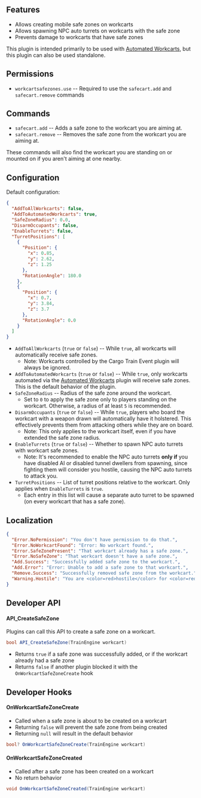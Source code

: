 ## Features

- Allows creating mobile safe zones on workcarts
- Allows spawning NPC auto turrets on workcarts with the safe zone
- Prevents damage to workcarts that have safe zones

This plugin is intended primarily to be used with [Automated Workcarts](https://umod.org/plugins/workcart-safe-zones), but this plugin can also be used standalone.

## Permissions

- `workcartsafezones.use` -- Required to use the `safecart.add` and `safecart.remove` commands

## Commands

- `safecart.add` -- Adds a safe zone to the workcart you are aiming at.
- `safecart.remove` -- Removes the safe zone from the workcart you are aiming at.

These commands will also find the workcart you are standing on or mounted on if you aren't aiming at one nearby.

## Configuration

Default configuration:

```json
{
  "AddToAllWorkcarts": false,
  "AddToAutomatedWorkcarts": true,
  "SafeZoneRadius": 0.0,
  "DisarmOccupants": false,
  "EnableTurrets": false,
  "TurretPositions": [
    {
      "Position": {
        "x": 0.85,
        "y": 2.62,
        "z": 1.25
      },
      "RotationAngle": 180.0
    },
    {
      "Position": {
        "x": 0.7,
        "y": 3.84,
        "z": 3.7
      },
      "RotationAngle": 0.0
    }
  ]
}
```

- `AddToAllWorkcarts` (`true` or `false`) -- While `true`, all workcarts will automatically receive safe zones.
  - Note: Workcarts controlled by the Cargo Train Event plugin will always be ignored.
- `AddToAutomatedWorkcarts` (`true` or `false`) -- While `true`, only workcarts automated via the [Automated Workcarts](https://umod.org/plugins/automated-workcarts) plugin will receive safe zones. This is the default behavior of the plugin.
- `SafeZoneRadius` -- Radius of the safe zone around the workcart.
  - Set to `0` to apply the safe zone only to players standing on the workcart. Otherwise, a radius of at least `5` is recommended.
- `DisarmOccupants` (`true` or `false`) -- While `true`, players who board the workcart with a weapon drawn will automatically have it holstered. This effectively prevents them from attacking others while they are on board.
  - Note: This only applies to the workcart itself, even if you have extended the safe zone radius.
- `EnableTurrets` (`true` or `false`) -- Whether to spawn NPC auto turrets with workcart safe zones.
  - Note: It's recommended to enable the NPC auto turrets **only if** you have disabled AI or disabled tunnel dwellers from spawning, since fighting them will consider you hostile, causing the NPC auto turrets to attack you.
- `TurretPositions` -- List of turret positions relative to the workcart. Only applies when `EnableTurrets` is `true`.
  - Each entry in this list will cause a separate auto turret to be spawned (on every workcart that has a safe zone).

## Localization

```json
{
  "Error.NoPermission": "You don't have permission to do that.",
  "Error.NoWorkcartFound": "Error: No workcart found.",
  "Error.SafeZonePresent": "That workcart already has a safe zone.",
  "Error.NoSafeZone": "That workcart doesn't have a safe zone.",
  "Add.Success": "Successfully added safe zone to the workcart.",
  "Add.Error": "Error: Unable to add a safe zone to that workcart.",
  "Remove.Success": "Successfully removed safe zone from the workcart.",
  "Warning.Hostile": "You are <color=red>hostile</color> for <color=red>{0}</color>. No safe zone protection."
}
```

## Developer API

#### API_CreateSafeZone

Plugins can call this API to create a safe zone on a workcart.

```csharp
bool API_CreateSafeZone(TrainEngine workcart)
```

- Returns `true` if a safe zone was successfully added, or if the workcart already had a safe zone
- Returns `false` if another plugin blocked it with the `OnWorkcartSafeZoneCreate` hook

## Developer Hooks

#### OnWorkcartSafeZoneCreate

- Called when a safe zone is about to be created on a workcart
- Returning `false` will prevent the safe zone from being created
- Returning `null` will result in the default behavior

```csharp
bool? OnWorkcartSafeZoneCreate(TrainEngine workcart)
```

#### OnWorkcartSafeZoneCreated

- Called after a safe zone has been created on a workcart
- No return behavior

```csharp
void OnWorkcartSafeZoneCreated(TrainEngine workcart)
```

